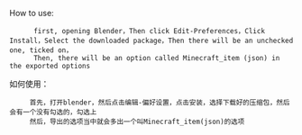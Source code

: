 How to use:


          first, opening Blender，Then click Edit-Preferences，Click Install，Select the downloaded package，Then there will be an unchecked one, ticked on，  
          Then, there will be an option called Minecraft_item (json) in the exported options      
            
如何使用：


         首先，打开blender，然后点击编辑-偏好设置，点击安装，选择下载好的压缩包，然后会有一个没有勾选的，勾选上
         然后，导出的选项当中就会多出一个叫Minecraft_item(json)的选项
